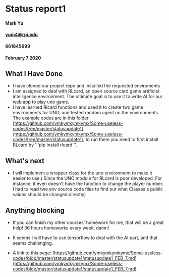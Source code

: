 # Status report1
#### Mark Yu
#### yum4@rpi.edu
#### 661845699
#### February 7 2020

## What I Have Done
* I have cloned our project repo and installed the requested enviroments
* I am assigned to deal with RLcard, an open source card game artificial intelligence environment. The ultimate goal is to use it to write AI for our web app to play uno game.
* I have learned Rlcard functions and used it to create two game environments for UNO, and tested random agent on the environments. The example codes are in this folder [https://github.com/ymkymkymkymx/Some-useless-codes/tree/master/statusupdate1](https://github.com/ymkymkymkymx/Some-useless-codes/tree/master/statusupdate1), to run them you need to first install RLcard by '''pip install rlcard'''.

## What's next
* I will implement a wrapper class  for the uno environment to make it easier to use.( Since the UNO module for RLcard is poor developed. For instance, it even doesn't have the function to change the player number. I had to read two env source code files to find out what Classes's public values should be changed directly)

## Anything blocking
* If you can finish my other courses' homework for me, that will be a great help! 36 hours homeworks every week, damn!
* It seems I will have to use tensorflow to deal with the AI part, and that seems challenging.

* A link to this page: [https://github.com/ymkymkymkymx/Some-useless-codes/blob/master/statusupdate1/statusupdate1_FEB_7.md](https://github.com/ymkymkymkymx/Some-useless-codes/blob/master/statusupdate1/statusupdate1_FEB_7.md)